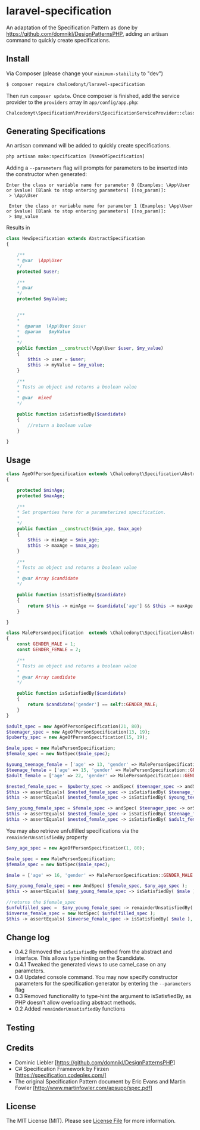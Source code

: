# laravel-specification


An adaptation of the Specification Pattern as done by https://github.com/domnikl/DesignPatternsPHP, adding an artisan command to quickly create specifications.

## Install

Via Composer (please change your `minimum-stability` to "dev")

``` bash
$ composer require chalcedonyt/laravel-specification
```
Then run `composer update`. Once composer is finished, add the service provider to the `providers` array in `app/config/app.php`:
```
Chalcedonyt\Specification\Providers\SpecificationServiceProvider::class
```

## Generating Specifications

An artisan command will be added to quickly create specifications.
``` php
php artisan make:specification [NameOfSpecification]
```
Adding a `--parameters` flag will prompts for parameters to be inserted into the constructor when generated:
```
Enter the class or variable name for parameter 0 (Examples: \App\User or $value) [Blank to stop entering parameters] [(no_param)]:
 > \App\User

 Enter the class or variable name for parameter 1 (Examples: \App\User or $value) [Blank to stop entering parameters] [(no_param)]:
 > $my_value
 ```
 Results in

 ```php
 class NewSpecification extends AbstractSpecification
 {

     /**
     * @var  \App\User
     */
     protected $user;

     /**
     * @var  
     */
     protected $myValue;


     /**
     *
     *  @param  \App\User $user
     *  @param   $myValue
     *
     */
     public function __construct(\App\User $user, $my_value)
     {
         $this -> user = $user;
         $this -> myValue = $my_value;
     }

     /**
     * Tests an object and returns a boolean value
     *
     * @var  mixed
     */

     public function isSatisfiedBy($candidate)
     {
         //return a boolean value
     }

 }
 ```

## Usage
``` php
class AgeOfPersonSpecification extends \Chalcedonyt\Specification\AbstractSpecification
{

    protected $minAge;
    protected $maxAge;

    /**
    * Set properties here for a parameterized specification.
    *
    */
    public function __construct($min_age, $max_age)
    {
        $this -> minAge = $min_age;
        $this -> maxAge = $max_age;
    }

    /**
    * Tests an object and returns a boolean value
    *
    * @var Array $candidate
    */

    public function isSatisfiedBy($candidate)
    {
        return $this -> minAge <= $candidate['age'] && $this -> maxAge >= $candidate['age'];
    }

}
```



```php
class MalePersonSpecification  extends \Chalcedonyt\Specification\AbstractSpecification
{
    const GENDER_MALE = 1;
    const GENDER_FEMALE = 2;

    /**
    * Tests an object and returns a boolean value
    *
    * @var Array candidate
    */

    public function isSatisfiedBy($candidate)
    {
        return $candidate['gender'] == self::GENDER_MALE;
    }
}
```

```php
$adult_spec = new AgeOfPersonSpecification(21, 80);
$teenager_spec = new AgeOfPersonSpecification(13, 19);
$puberty_spec = new AgeOfPersonSpecification(15, 19);

$male_spec = new MalePersonSpecification;
$female_spec = new NotSpec($male_spec);

$young_teenage_female = ['age' => 13, 'gender' => MalePersonSpecification::GENDER_FEMALE ];
$teenage_female = ['age' => 15, 'gender' => MalePersonSpecification::GENDER_FEMALE ];
$adult_female = ['age' => 22, 'gender' => MalePersonSpecification::GENDER_FEMALE ];

$nested_female_spec =  $puberty_spec -> andSpec( $teenager_spec -> andSpec( $female_spec ) );
$this -> assertEquals( $nested_female_spec -> isSatisfiedBy( $teenage_female ), true );
$this -> assertEquals( $nested_female_spec -> isSatisfiedBy( $young_teenage_female ), false );

$any_young_female_spec = $female_spec -> andSpec( $teenager_spec -> orSpec( $puberty_spec ));
$this -> assertEquals( $nested_female_spec -> isSatisfiedBy( $teenage_female ), true );
$this -> assertEquals( $nested_female_spec -> isSatisfiedBy( $adult_female ), false );
```

You may also retrieve unfulfilled specifications via the `remainderUnsatisfiedBy` property

```php
$any_age_spec = new AgeOfPersonSpecification(1, 80);

$male_spec = new MalePersonSpecification;
$female_spec = new NotSpec($male_spec);

$male = ['age' => 16, 'gender' => MalePersonSpecification::GENDER_MALE ];

$any_young_female_spec = new AndSpec( $female_spec, $any_age_spec );
$this -> assertEquals( $any_young_female_spec -> isSatisfiedBy( $male ), false );

//returns the $female_spec
$unfulfilled_spec =  $any_young_female_spec -> remainderUnsatisfiedBy( $male );
$inverse_female_spec = new NotSpec( $unfulfilled_spec );
$this -> assertEquals( $inverse_female_spec -> isSatisfiedBy( $male ), true );
```
## Change log

* 0.4.2 Removed the `isSatisfiedBy` method from the abstract and interface. This allows type hinting on the $candidate.
* 0.4.1 Tweaked the generated views to use camel_case on any parameters.
* 0.4 Updated console command. You may now specify constructor parameters for the specification generator  by entering the `--parameters` flag
* 0.3 Removed functionality to type-hint the argument to isSatisfiedBy, as PHP doesn't allow overloading abstract methods.
* 0.2 Added `remainderUnsatisfiedBy` functions

## Testing

## Credits

- Dominic Liebler [https://github.com/domnikl/DesignPatternsPHP]
- C# Specification Framework by Firzen [https://specification.codeplex.com/]
- The original Specification Pattern document by Eric Evans and Martin Fowler [http://www.martinfowler.com/apsupp/spec.pdf]

## License

The MIT License (MIT). Please see [License File](LICENSE.md) for more information.
